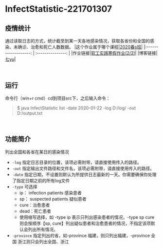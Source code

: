 # InfectStatistic-221701307

## 疫情统计 ##
通过读取日志的方式，统计截至到某一天各地感染情况，获取各省份和全国的感染、未确诊、治愈和死亡人数数据。
|这个作业属于哪个课程|[2020春s班](https://edu.cnblogs.com/campus/fzu/2020SPRINGS/)|
|:-------------------: |  :---------------:   |
|作业链接|[软工实践寒假作业(2/2)](https://edu.cnblogs.com/campus/fzu/2020SPRINGS/homework/10287)|
|博客链接|[七yu](https://www.cnblogs.com/77yublog/)|

</br>

## 运行 ##
命令行（win+r cmd）cd到项目src下，之后输入命令：
> $ java InfectStatistic list -date 2020-01-22 -log D:/log/ -out D:/output.txt

</br>

## 功能简介 ##
列出全国和各省在某日的感染情况
* `-log` 指定日志目录的位置，该项必需附带，请直接使用传入的路径。
* `-out` 指定输出文件路径和文件名，该项必需附带，请直接使用传入的路径。
* `-date` 指定日期，不设置则默认为所提供日志最新的一天。你需要确保你处理了指定日期之前的所有log文件
* `-type` 可选择
    * ip： infection patients 感染患者
    * sp： suspected patients 疑似患者
    * cure：治愈患者 
    * dead：死亡患者
    * 使用缩写选择，如 -type ip 表示只列出感染患者的情况，-type sp cure则会按顺序【sp, cure】列出疑似患者和治愈患者的情况，不指定该项默认会列出所有情况。
* `-province` 指定列出的省，如-province 福建，则只列出福建，-province 全国 浙江则只会列出全国、浙江

